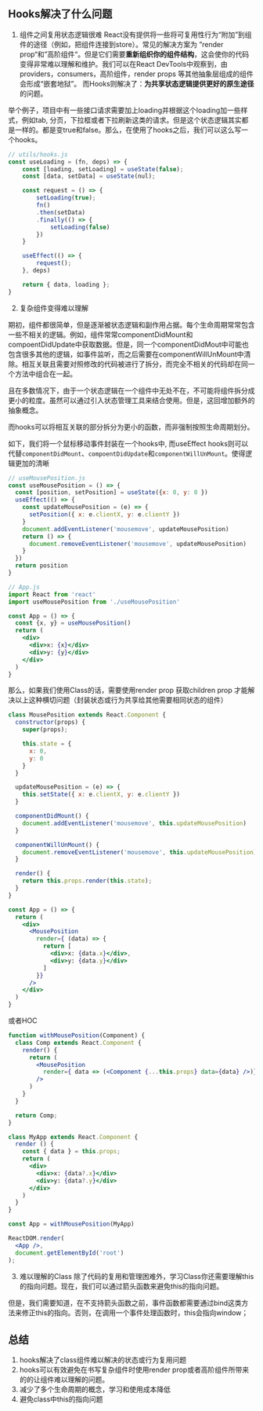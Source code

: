 ## Hooks解决了什么问题

1. 组件之间复用状态逻辑很难
React没有提供将一些将可复用性行为“附加”到组件的途径（例如，把组件连接到store）。常见的解决方案为 ”render prop“和”高阶组件“。但是它们需要**重新组织你的组件结构**，这会使你的代码变得非常难以理解和维护。我们可以在React DevTools中观察到，由 providers，consumers，高阶组件，render props 等其他抽象层组成的组件会形成“嵌套地狱”。
而Hooks则解决了：**为共享状态逻辑提供更好的原生途径**的问题。

举个例子，项目中有一些接口请求需要加上loading并根据这个loading加一些样式，例如tab, 分页，下拉框或者下拉刷新这类的请求。但是这个状态逻辑其实都是一样的。都是变true和false。那么，在使用了hooks之后，我们可以这么写一个hooks。
```jsx
// utils/hooks.js
const useLoading = (fn, deps) => {
    const [loading, setLoading] = useState(false);
    const [data, setData] = useState(nul);

    const request = () => {
        setLoading(true);
        fn()
        .then(setData)
        .finally(() => {
            setLoading(false)
        })
    }

    useEffect(() => {
        request();
    }, deps)

    return { data, loading };
}

```


2. 复杂组件变得难以理解

期初，组件都很简单，但是逐渐被状态逻辑和副作用占据。每个生命周期常常包含一些不相关的逻辑。例如，组件常常componentDidMount和compoentDidUpdate中获取数据。但是，同一个componentDidMout中可能也包含很多其他的逻辑，如事件监听，而之后需要在componentWillUnMount中清除。相互关联且需要对照修改的代码被进行了拆分，而完全不相关的代码却在同一个方法中组合在一起。

且在多数情况下，由于一个状态逻辑在一个组件中无处不在，不可能将组件拆分成更小的粒度。虽然可以通过引入状态管理工具来结合使用。但是，这回增加额外的抽象概念。

而hooks可以将相互关联的部分拆分为更小的函数，而非强制按照生命周期划分。

如下，我们将一个鼠标移动事件封装在一个hooks中, 而useEffect hooks则可以代替`componentDidMount`、`compoentDidUpdate`和`componentWillUnMount`。使得逻辑更加的清晰
```jsx
// useMousePosition.js
const useMousePosition = () => {
  const [position, setPosition] = useState({x: 0, y: 0 })
  useEffect(() => {
    const updateMousePosition = (e) => {
      setPosition({ x: e.clientX, y: e.clientY })
    }
    document.addEventListener('mousemove', updateMousePosition)
    return () => {
      document.removeEventListener('mousemove', updateMousePosition)
    }
  })
  return position
}

// App.js
import React from 'react'
import useMousePosition from './useMousePosition'

const App = () => {
  const {x, y} = useMousePosition()
  return (
    <div>
      <div>x: {x}</div>
      <div>y: {y}</div>
    </div>
  )
}
```

那么，如果我们使用Class的话，需要使用render prop 获取children prop 才能解决以上这种横切问题（封装状态或行为共享给其他需要相同状态的组件）
```jsx
class MousePosition extends React.Component {
  constructor(props) {
    super(props);

    this.state = {
      x: 0,
      y: 0
    }
  }

  updateMousePosition = (e) => {
    this.setState({ x: e.clientX, y: e.clientY })
  }

  componentDidMount() {
    document.addEventListener('mousemove', this.updateMousePosition)
  }

  componentWillUnMount() {
    document.removeEventListener('mousemove', this.updateMousePosition)
  }

  render() {
    return this.props.render(this.state);
  }
}

const App = () => {
  return (
    <div>
      <MousePosition 
        render={ (data) => {
          return [
            <div>x: {data.x}</div>,
            <div>y: {data.y}</div>
          ]
        }}
      />
    </div>
  )
}
```

或者HOC
```jsx
function withMousePosition(Component) {
  class Comp extends React.Component {
    render() {
      return (
        <MousePosition 
          render={ data => (<Component {...this.props} data={data} />)}
        />
      )
    }
  }

  return Comp;
}

class MyApp extends React.Component {
  render () {
    const { data } = this.props;
    return (
      <div>
        <div>x: {data?.x}</div>
        <div>y: {data?.y}</div>
      </div>
    )
  }
}

const App = withMousePosition(MyApp)

ReactDOM.render(
  <App />,
  document.getElementById('root')
);
```

3. 难以理解的Class
除了代码的复用和管理困难外，学习Class你还需要理解this的指向问题。现在，我们可以通过箭头函数来避免this的指向问题。

但是，我们需要知道，在不支持箭头函数之前，事件函数都需要通过bind这类方法来修正this的指向。否则，在调用一个事件处理函数时，this会指向window；


## 总结

1. hooks解决了class组件难以解决的状态或行为复用问题
2. hooks可以有效避免在书写复杂组件时使用render prop或者高阶组件所带来的的让组件难以理解的问题。
3. 减少了多个生命周期的概念，学习和使用成本降低
4. 避免class中this的指向问题